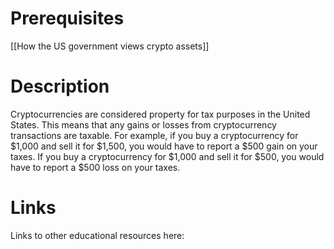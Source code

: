 # Prerequisites
[[How the US government views crypto assets]]

# Description
  
Cryptocurrencies are considered property for tax purposes in the United States. This means that any gains or losses from cryptocurrency transactions are taxable. For example, if you buy a cryptocurrency for $1,000 and sell it for $1,500, you would have to report a $500 gain on your taxes. If you buy a cryptocurrency for $1,000 and sell it for $500, you would have to report a $500 loss on your taxes.



# Links
Links to other educational resources here:
